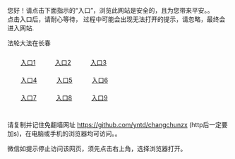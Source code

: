 您好！请点击下面指示的“入口”，浏览此网站是安全的，且为您带来平安。。 <br/>
点击入口后，请耐心等待， 过程中可能会出现无法打开的提示，请忽略，最终会进入网站. </br>

法轮大法在长春<br/>
<div style="padding:10px"><a style="margin:20px" target="_blank" href="https://d32lk3ksaqg78n.cloudfront.net/2Qpsp?vrwmp" id="ccLink1" rel="nofollow">入口1</a> <a target="_blank" style="margin:20px" href="https://d1cycmipi89chj.cloudfront.net/2Qpsp?hnkvh" id="ccLink2" rel="nofollow">入口2</a> <a style="margin:20px" target="_blank" href="https://d3k09bt4d4h0xb.cloudfront.net/2Qpsp?tjjhera" id="ccLink3" rel="nofollow">入口3</a></div>

<div style="padding:10px" ><a style="margin:20px" target="_blank" href="https://d32lk3ksaqg78n.cloudfront.net/2Qpsp?vrwmp" id="ccLink4" rel="nofollow">入口4</a> <a style="margin:20px" href="https://d1cycmipi89chj.cloudfront.net/2Qpsp?hnkvh" target="_blank" id="ccLink5" rel="nofollow">入口5</a> <a style="margin:20px" href="https://d3k09bt4d4h0xb.cloudfront.net/2Qpsp?tjjhera" target="_blank" id="ccLink6" rel="nofollow">入口6</a></div>

<div style="padding:10px"><a style="margin:20px" target="_blank" href="https://d32lk3ksaqg78n.cloudfront.net/2Qpsp?vrwmp" id="ccLink7" rel="nofollow">入口7</a> <a style="margin:20px" href="https://d1cycmipi89chj.cloudfront.net/2Qpsp?hnkvh" target="_blank" id="ccLink8" rel="nofollow">入口8</a> <a style="margin:20px" target="_blank" href="https://d3k09bt4d4h0xb.cloudfront.net/2Qpsp?tjjhera" id="ccLink9" rel="nofollow">入口9</a></div>

<br/>



请复制并记住免翻墙网址 https://github.com/yntd/changchunzx (http后一定要加s)，在电脑或手机的浏览器均可访问。。<br/>

微信如提示停止访问该网页，须先点击右上角，选择浏览器打开。
